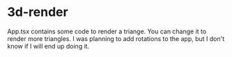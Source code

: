 # 3d-render
App.tsx contains some code to render a triange. You can change it to render more triangles. I was planning to add rotations to the app, but I don't know if I will end up doing it.
